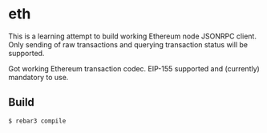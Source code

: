 eth
=====

This is a learning attempt to build working Ethereum node JSONRPC client.
Only sending of raw transactions and querying transaction status will be supported.

Got working Ethereum transaction codec. EIP-155 supported and (currently) mandatory to use.

Build
-----

    $ rebar3 compile
